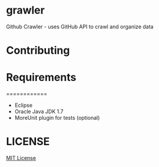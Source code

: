 grawler
=======

Github Crawler - uses GitHub API to crawl and organize data

Contributing
============

Requirements
============
============
* Eclipse
* Oracle Java JDK 1.7
* MoreUnit plugin for tests (optional)

LICENSE
======

[MIT License](http://en.wikipedia.org/wiki/MIT_License)
